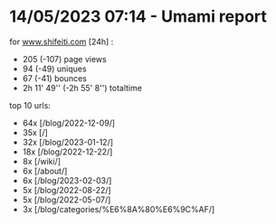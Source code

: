 # 14/05/2023 07:14 - Umami report
for www.shifeiti.com [24h] :

 - 205 (-107) page views
 - 94 (-49) uniques
 - 67 (-41) bounces
 - 2h 11' 49'' (-2h 55' 8'') totaltime


top 10 urls:
 - 64x [/blog/2022-12-09/]
 - 35x [/]
 - 32x [/blog/2023-01-12/]
 - 18x [/blog/2022-12-22/]
 - 8x [/wiki/]
 - 6x [/about/]
 - 6x [/blog/2023-02-03/]
 - 5x [/blog/2022-08-22/]
 - 5x [/blog/2022-05-07/]
 - 3x [/blog/categories/%E6%8A%80%E6%9C%AF/]


